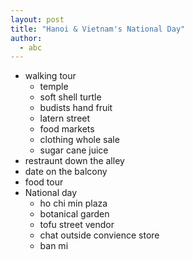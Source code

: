```yaml
---
layout: post
title: "Hanoi & Vietnam's National Day"
author:
  - abc
---
```



- walking tour
  - temple
  - soft shell turtle
  - budists hand fruit
  - latern street
  - food markets
  - clothing whole sale
  - sugar cane juice
- restraunt down the alley
- date on the balcony
- food tour
- National day
  - ho chi min plaza
  - botanical garden
  - tofu street vendor
  - chat outside convience store
  - ban mi 